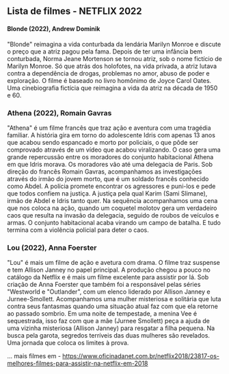 ## Lista de filmes - NETFLIX 2022

#### Blonde (2022), Andrew Dominik

"Blonde" reimagina a vida conturbada da lendária Marilyn Monroe e discute o preço que a atriz pagou pela fama. Depois de ter uma infância bem conturbada, Norma Jeane Mortenson se tornou atriz, sob o nome fictício de Marilyn Monroe. Só que atrás dos holofotes, na vida privada, a atriz lutava contra a dependência de drogas, problemas no amor, abuso de poder e exploração. O filme é baseado no livro homônimo de Joyce Carol Oates. Uma cinebiografia fictícia que reimagina a vida da atriz na década de 1950 e 60.

### Athena (2022), Romain Gavras

"Athena" é um filme francês que traz ação e aventura com uma tragédia familiar. A história gira em torno do adolescente Idris com apenas 13 anos que acabou sendo espancado e morto por policiais, o que pôde ser comprovado através de um vídeo que acabou viralizando. O caso gera uma grande repercussão entre os moradores do conjunto habitacional Athena em que Idris morava. Os moradores vão até uma delegacia de Paris. Sob direção do francês Romain Gavras, acompanhamos as investigações através do irmão do jovem morto, que é um soldado francês conhecido como Abdel. A polícia promete encontrar os agressores e puni-los e pede que todos confiem na justiça. A justiça pela qual Karim (Sami Slimane), irmão de Abdel e Idris tanto quer. Na sequência acompanhamos uma cena que nos coloca na ação, quando um coquetel molotov gera um verdadeiro caos que resulta na invasão da delegacia, seguido de roubos de veículos e armas. O conjunto habitacional acaba virando um campo de batalha. E tudo termina com a violência policial para deter o caos.

### Lou (2022), Anna Foerster

"Lou" é mais um filme de ação e avetura com drama. O filme traz suspense e tem Allison Janney no papel principal. A produção chegou a pouco no catálogo da Netflix e é mais um filme excelente para assistir por lá. Sob criação de Anna Foerster que também foi a responsável pelas séries "Westworld e "Outlander", com um elenco liderado por Allison Janney e Jurnee-Smollett. Acompanhamos uma mulher misteriosa e solitária que luta contra seus fantasmas quando uma situação atual faz com que ela retorne ao passado sombrio. Em uma noite de tempestade, a menina Vee é sequestrada, isso faz com que a mãe (Jurnee Smollett) peça a ajuda de uma vizinha misteriosa (Allison Janney) para resgatar a filha pequena. Na busca pela garota, segredos terríveis das duas mulheres são revelados. Uma jornada que coloca os limites à prova.



... mais filmes em - https://www.oficinadanet.com.br/netflix2018/23817-os-melhores-filmes-para-assistir-na-netflix-em-2018